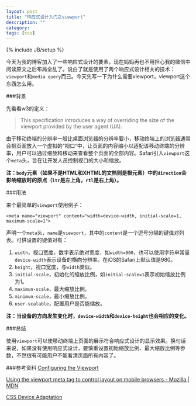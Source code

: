```yaml
---
layout: post
title: "响应式设计入门之viewport"
description: ""
category: 
tags: [css]
---
```

{% include JB/setup %}

今天为我的博客加入了一些响应式设计的要素，现在妈妈再也不用担心我的微信中阅读原文之后布局全乱了。说白了就是使用了两个响应式设计相关的技术：`viewport`和`media query`而已。今天先写一下为什么需要viewport，viewport这个东西怎么用。

###背景

先看看w3的定义：

> This specification introduces a way of overriding the size of the viewport provided by the user agent (UA).

由于移动终端的分辨率一般比桌面浏览器的分辨率要小，移动终端上的浏览器通常会把页面放入一个虚拟的“视口“中，让页面的内容缩小以适配该移动终端的分辨率，用户可以通过缩放和移动来查看整个页面的全部内容。Safari引入`viewport`这个`meta`头，旨在让开发人员控制视口的大小和缩放。

**注：`body`元素（如果不是HTML和XHTML的文档则是根元素）中的`direction`会影响缩放时的原点（`ltr`是左上角，`rtl`是右上角）。**

###用法

来个最简单的`viewport`使用例子：

    <meta name="viewport" content="width=device-width, initial-scale=1, maximum-scale=1">

声明一个`meta`头，`name`是`viewport`，其中的`content`是一个逗号分隔的键值对列表。可供设置的键值对有：

1. `width`，视口宽度，数字表示绝对宽度，如`width=900`，也可以使用字符串常量`device-width`表示设备的横向分辨率。在iOS的Safari上默认值是980。
2. `height`，视口宽度，与`width`类似。
3. `initial-scale`，初始化的缩放比例，如`initial-scale=1`表示初始缩放比例为1。
4. `maximun-scale`，最大缩放比例。
5. `minimun-scale`，最小缩放比例。
6. `user-scalable`，配置用户是否能缩放。

**注：当设备的方向发生变化时，`device-width`和`device-height`也会相应的变化。**

###总结

使用`viewport`可以使移动终端上页面的展示符合响应式设计的显示效果。换句话来说，如果没有使用响应式设计，要慎重设置初始缩放比例、最大缩放比例等参数，不然很有可能用户不能看清页面所有内容了。

###参考资料
[Configuring the Viewport](http://developer.apple.com/library/safari/#documentation/AppleApplications/Reference/SafariWebContent/UsingtheViewport/UsingtheViewport.html)

[Using the viewport meta tag to control layout on mobile browsers - Mozilla | MDN](view-source:https://developer.mozilla.org/en-US/docs/Mozilla/Mobile/Viewport_meta_tag)

[CSS Device Adaptation](http://dev.w3.org/csswg/css-device-adapt/#the-viewport)
